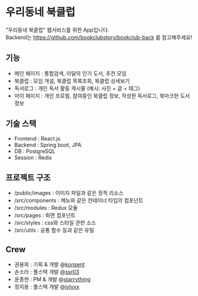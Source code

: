 # 우리동네 북클럽
"우리동네 북클럽" 웹서비스를 위한 App입니다.  
Backend는 https://github.com/bookclubstory/bookclub-back 를 참고해주세요!

## 기능
- 메인 페이지 : 통합검색, 이달의 인기 도서, 추천 모임
- 북클럽 : 모임 개설, 북클럽 목록조회, 북클럽 상세보기
- 독서로그 : 개인 독서 활동 게시물 (예시: 사진 + 글 + 태그)
- 마이 페이지 : 개인 프로필, 참여중인 북클럽 정보, 작성한 독서로그, 북마크한 도서 정보

## 기술 스택
- Frontend : React.js
- Backend : Spring boot, JPA
- DB : PostgreSQL
- Session : Redis

## 프로젝트 구조
- /public/images : 이미지 파일과 같은 정적 리소스
- /src/components : 메뉴와 같은 컨테이너 타입의 컴포넌트
- /src/modules : Redux 모듈
- /src/pages : 화면 컴포넌트
- /src/styles : css와 스타일 관련 소스
- /src/utils : 공통 함수 등과 같은 유틸

## Crew
- 권용희 : 기획 & 개발 @[konsent](https://github.com/konsent)
- 손소라 : 풀스택 개발 @[ssr03](https://github.com/ssr03)
- 윤종현 : PM & 개발 @[starrything](https://github.com/starrything)
- 정지용 : 풀스택 개발 @[jylvxx](https://github.com/jylvxx)
